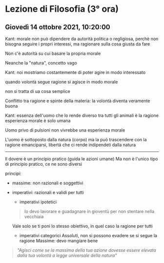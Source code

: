 # Lezione di Filosofia (3° ora) 
## Giovedì 14 ottobre 2021, 10:20:00


Kant: morale non può dipendere da autorità politica o regligiosa, perchè non bisogna seguire i propri interessi, ma ragionare sulla cosa giusta da fare 

Non c'è autorità su cui basare la propria morale

Neanche la "natura", concetto vago 


Kant: noi mostriamo costantemente di poter agire in modo interessato

quando volontà segue ragione si agisce in modo morale

non si tratta di ua cosa semplice


Conflitto tra ragione e spinte della materia: la volontà diventa veramente buona

Kant: essenza dell'uomo che lo rende diverso tra tutti gli animali è la ragione
esperienza morale è solo umana


Uomo privo di pulsioni non vivrebbe una esperienza morale


L'uomo è sottoposto dalla natura (corpo) ma la può trascendere con la ragione
emanciparsi, libertà che ci rende indipendeti dalla natura


---
Il dovere è un principio pratico (guida le azioni umane)
Ma non è l'unico tipo di principio pratico, ce ne sono diversi

principi:
* massime: non razionali e soggettivi
* imperativi: razionali e validi per tutti
	* imperativi ipotetici
	> Io devo lavorare e guadagnare in gioventù per non stentare nella vecchiaia
	
	Vale solo se ti poni lo stesso obiettivo, in quel caso la ragione per tutti
	* imperativi categorici
	Assoluti, non si possono evadere se si segue la ragione
Massime: devo mangiare bene

> _"Agisci come se la massima della tua azione dovesse essere elevata dalla tua volontà a legge universale della natura"_
<!--stackedit_data:
eyJwcm9wZXJ0aWVzIjoiZXh0ZW5zaW9uczpcbiAgcHJlc2V0Oi
Bjb21tb25tYXJrXG4iLCJoaXN0b3J5IjpbLTQyMjYzMjg0OCwx
OTYxNTMzMTcyLC0xMjI0NTI0Mjc1LC04ODY1MDgyOTJdfQ==
-->
